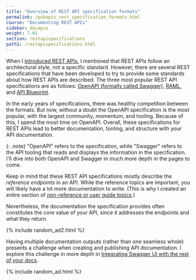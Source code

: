 ```yaml
---
title: "Overview of REST API specification formats"
permalink: /pubapis_rest_specification_formats.html
course: "Documenting REST APIs"
sidebar: docapis
weight: 7.01
section: restapispecifications
path1: /restapispecifications.html
---
```


When I [introduced REST APIs](docapis_what_is_a_rest_api.html), I mentioned that REST APIs follow an architectural style, not a specific standard. However, there are several REST specifications that have been developed to try to provide some standards about how REST APIs are described. The three most popular REST API specifications are as follows: [OpenAPI (formally called Swagger)](https://github.com/OAI/OpenAPI-Specification), [RAML](https://raml.org/), and [API Blueprint](https://apiblueprint.org/).

In the early years of specifications, there was healthy competition between the formats. But now, without a doubt the OpenAPI specification is the most popular, with the largest community, momentum, and tooling. Because of this, I spend the most time on OpenAPI. Overall, these specifications for REST APIs lead to better documentation, tooling, and structure with your API documentation.

{: .note}
"OpenAPI" refers to the specification, while "Swagger" refers to the API tooling that reads and displays the information in the specification. I'll dive into both OpenAPI and Swagger in much more depth in the pages to come.

Keep in mind that these REST API specifications mostly describe the *reference endpoints* in an API. While the reference topics are important, you will likely have a lot more documentation to write. (This is why I created an entire section of [non-reference or user guide topics](docnonref.html).)

Nevertheless, the documentation the specification provides often constitutes the core value of your API, since it addresses the endpoints and what they return.

{% include random_ad2.html %}

Having multiple documentation outputs (rather than one seamless whole) presents a challenge when creating and publishing API documentation. I explore this challenge in more depth in [Integrating Swagger UI with the rest of your docs](pubapis_combine_swagger_and_guide.html).

{% include random_ad.html %}
